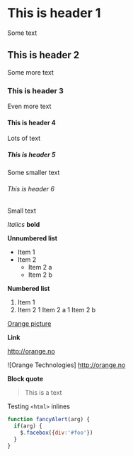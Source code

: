 # This is header 1
Some text

## This is header 2
Some more text

### This is header 3
Even more text

#### This is header 4
Lots of text

##### This is header 5
Some smaller text

###### This is header 6
Small text

*Italics*
**bold**

**Unnumbered list**
* Item 1
* Item 2
    * Item 2 a
    * Item 2 b

**Numbered list**
1. Item 1
1. Item 2
    1 Item 2 a
    1 Item 2 b

[Orange picture](http://healthyliveinfo.com/wp-content/uploads/2017/10/Orange-Fruit.jpg)

**Link**

http://orange.no

![Orange Technologies] http://orange.no

**Block quote**
> This is a text

Testing `<html>` inlines


```javascript
function fancyAlert(arg) {
  if(arg) {
    $.facebox({div:'#foo'})
  }
}
```